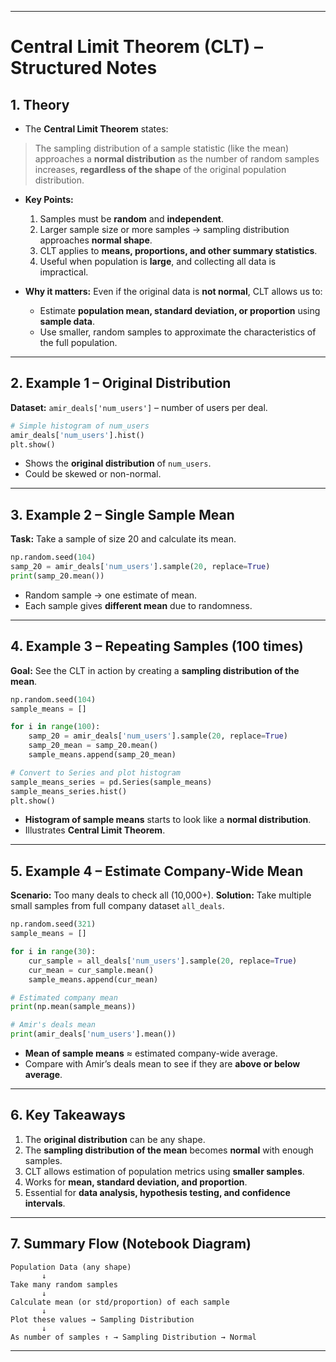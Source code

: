 
---

# **Central Limit Theorem (CLT) – Structured Notes**

## **1. Theory**

* The **Central Limit Theorem** states:

> The sampling distribution of a sample statistic (like the mean) approaches a **normal distribution** as the number of random samples increases, **regardless of the shape** of the original population distribution.

* **Key Points:**

  1. Samples must be **random** and **independent**.
  2. Larger sample size or more samples → sampling distribution approaches **normal shape**.
  3. CLT applies to **means, proportions, and other summary statistics**.
  4. Useful when population is **large**, and collecting all data is impractical.

* **Why it matters:**
  Even if the original data is **not normal**, CLT allows us to:

  * Estimate **population mean, standard deviation, or proportion** using **sample data**.
  * Use smaller, random samples to approximate the characteristics of the full population.

---

## **2. Example 1 – Original Distribution**

**Dataset:** `amir_deals['num_users']` – number of users per deal.

```python
# Simple histogram of num_users
amir_deals['num_users'].hist()
plt.show()
```

* Shows the **original distribution** of `num_users`.
* Could be skewed or non-normal.

---

## **3. Example 2 – Single Sample Mean**

**Task:** Take a sample of size 20 and calculate its mean.

```python
np.random.seed(104)
samp_20 = amir_deals['num_users'].sample(20, replace=True)
print(samp_20.mean())
```

* Random sample → one estimate of mean.
* Each sample gives **different mean** due to randomness.

---

## **4. Example 3 – Repeating Samples (100 times)**

**Goal:** See the CLT in action by creating a **sampling distribution of the mean**.

```python
np.random.seed(104)
sample_means = []

for i in range(100):
    samp_20 = amir_deals['num_users'].sample(20, replace=True)
    samp_20_mean = samp_20.mean()
    sample_means.append(samp_20_mean)

# Convert to Series and plot histogram
sample_means_series = pd.Series(sample_means)
sample_means_series.hist()
plt.show()
```

* **Histogram of sample means** starts to look like a **normal distribution**.
* Illustrates **Central Limit Theorem**.

---

## **5. Example 4 – Estimate Company-Wide Mean**

**Scenario:** Too many deals to check all (10,000+).
**Solution:** Take multiple small samples from full company dataset `all_deals`.

```python
np.random.seed(321)
sample_means = []

for i in range(30):
    cur_sample = all_deals['num_users'].sample(20, replace=True)
    cur_mean = cur_sample.mean()
    sample_means.append(cur_mean)

# Estimated company mean
print(np.mean(sample_means))

# Amir's deals mean
print(amir_deals['num_users'].mean())
```

* **Mean of sample means** ≈ estimated company-wide average.
* Compare with Amir’s deals mean to see if they are **above or below average**.

---

## **6. Key Takeaways**

1. The **original distribution** can be any shape.
2. The **sampling distribution of the mean** becomes **normal** with enough samples.
3. CLT allows estimation of population metrics using **smaller samples**.
4. Works for **mean, standard deviation, and proportion**.
5. Essential for **data analysis, hypothesis testing, and confidence intervals**.

---

## **7. Summary Flow (Notebook Diagram)**

```
Population Data (any shape)
       ↓
Take many random samples
       ↓
Calculate mean (or std/proportion) of each sample
       ↓
Plot these values → Sampling Distribution
       ↓
As number of samples ↑ → Sampling Distribution → Normal
```

---


